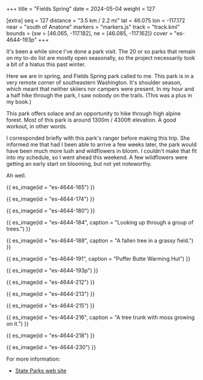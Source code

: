 +++
title = "Fields Spring"
date = 2024-05-04
weight = 127

[extra]
seq = 127
distance = "3.5 km / 2.2 mi"
lat = 46.075
lon = -117.172
near = "south of Anatone"
markers = "markers.js"
track = "track.kml"
bounds = {sw = [46.065, -117.182], ne = [46.085, -117.162]}
cover = "es-4644-193p"
+++

It's been a while since I've done a park visit. The 20 or so parks that remain on my to-do list are mostly open seasonally, so the project necessarily took a bit of a hiatus this past winter.

<!-- more -->

Here we are in spring, and Fields Spring park called to me. This park is in a very remote corner of southeastern Washington. It's shoulder season, which meant that neither skiiers nor campers were present. In my hour and a half hike through the park, I saw nobody on the trails. (This was a plus in my book.)

This park offers solace and an opportunity to hike through high alpine forest. Most of this park is around 1300m / 4300ft elevation. A good workout, in other words.

I corresponded briefly with this park's ranger before making this trip. She informed me that had I been able to arrive a few weeks later, the park would have been much more lush and wildflowers in bloom. I couldn't make that fit into my schedule, so I went ahead this weekend. A few wildflowers were getting an early start on blooming, but not yet noteworthy.

Ah well.

{{ es_image(id = "es-4644-165") }}

{{ es_image(id = "es-4644-174") }}

{{ es_image(id = "es-4644-180") }}

{{ es_image(id = "es-4644-184", caption = "Looking up through a group of trees.") }}

{{ es_image(id = "es-4644-188", caption = "A fallen tree in a grassy field.") }}

{{ es_image(id = "es-4644-191", caption = "Puffer Butte Warming Hut") }}

{{ es_image(id = "es-4644-193p") }}

{{ es_image(id = "es-4644-212") }}

{{ es_image(id = "es-4644-213") }}

{{ es_image(id = "es-4644-215") }}

{{ es_image(id = "es-4644-216", caption = "A tree trunk with moss growing on it.") }}

{{ es_image(id = "es-4644-218") }}

{{ es_image(id = "es-4644-230") }}

For more information:

* [State Parks web site](https://parks.wa.gov/find-parks/state-parks/fields-spring-state-park)
